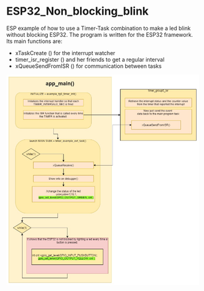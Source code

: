 # ESP32_Non_blocking_blink
ESP example of how to use a Timer-Task combination to make a led blink without blocking ESP32.
The program is written for the ESP32 framework. Its main functions are:
- xTaskCreate () for the interrupt watcher
- timer_isr_register () and her friends to get a regular interval
- xQueueSendFromISR () for communication between tasks


![behavior](https://github.com/ORParga/ESP32_Non_blocking_blink/blob/master/Non_blocking_blink.jpg?raw=true)
